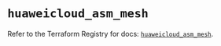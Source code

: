 # `huaweicloud_asm_mesh`

Refer to the Terraform Registry for docs: [`huaweicloud_asm_mesh`](https://registry.terraform.io/providers/huaweicloud/huaweicloud/1.71.1/docs/resources/asm_mesh).
